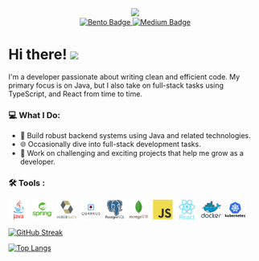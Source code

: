 <div id="header" align="center">
  <img src="https://media.giphy.com/media/6zZS7QsNsLougxLuPy/giphy.gif" width="100"/>
  <div id="badges" align="center">
  <a href="https://bento.me/landauleo">
  <img src="https://img.shields.io/badge/bento-white?logo=bento" alt="Bento Badge"/>
  </a>
  <a href="https://medium.com/@anyamytea">
  <img src="https://img.shields.io/badge/medium-black?logo=medium" alt="Medium Badge"/>
  </a>
  </div>
<!--   <h1>
    Hi there!
    <img src="https://media.giphy.com/media/v1.Y2lkPTc5MGI3NjExYmM2YzJkZTYwY2RjYTU1MzRlNTA3MzhmMGU5ZjY3Y2VmZjI2NGY5MCZlcD12MV91c2VyX2Zhdm9yaXRlcyZjdD1n/3ov9jDXQIo4FP1DRHa/giphy.gif" width="40px">
  </h1> -->
</div>

<h1>Hi there! <img src="https://media.giphy.com/media/v1.Y2lkPTc5MGI3NjExYmM2YzJkZTYwY2RjYTU1MzRlNTA3MzhmMGU5ZjY3Y2VmZjI2NGY5MCZlcD12MV91c2VyX2Zhdm9yaXRlcyZjdD1n/3ov9jDXQIo4FP1DRHa/giphy.gif" width="40px">
</h1>
I'm a developer passionate about writing clean and efficient code. My primary focus is on Java, but I also take on full-stack tasks using TypeScript, and React from time to time.  

### 💻 What I Do:
- 🚀 Build robust backend systems using Java and related technologies.  
- 🌐 Occasionally dive into full-stack development tasks.  
- 🎯 Work on challenging and exciting projects that help me grow as a developer.  

### :hammer_and_wrench: Tools :
<div>
  <img src="https://github.com/devicons/devicon/blob/master/icons/java/java-original-wordmark.svg" title="Java" alt="Java" width="40" height="40"/>&nbsp;
  <img src="https://github.com/devicons/devicon/blob/master/icons/spring/spring-original-wordmark.svg" title="Spring" alt="Spring" width="40" height="40"/>&nbsp;
  <img src="https://github.com/devicons/devicon/blob/master/icons/hibernate/hibernate-original-wordmark.svg" title="Hibernate" alt="Hibernate" width="40" height="40"/>&nbsp;
  <img src="https://github.com/devicons/devicon/blob/master/icons/quarkus/quarkus-original-wordmark.svg" title="Quarkus"  alt="Quarkus" width="40" height="40"/>&nbsp;
  <img src="https://github.com/devicons/devicon/blob/master/icons/postgresql/postgresql-original-wordmark.svg" title="PostgreSQL"  alt="PostgreSQL" width="40" height="40"/>&nbsp;
  <img src="https://github.com/devicons/devicon/blob/master/icons/mongodb/mongodb-original-wordmark.svg" title="MongoDB"  alt="MongoDB" width="40" height="40"/>&nbsp;
  <img src="https://github.com/devicons/devicon/blob/master/icons/javascript/javascript-original.svg" title="JavaScript" alt="JavaScript" width="40" height="40"/>&nbsp;
    <img src="https://github.com/devicons/devicon/blob/master/icons/react/react-original-wordmark.svg" title="React" alt="React" width="40" height="40"/>&nbsp;
  <img src="https://github.com/devicons/devicon/blob/master/icons/docker/docker-original-wordmark.svg" title="Docker"  alt="Docker" width="40" height="40"/>&nbsp;
  <img src="https://github.com/devicons/devicon/blob/master/icons/kubernetes/kubernetes-original-wordmark.svg" title="Kubernetes"  alt="Kubernetes" width="40" height="40"/>&nbsp;
</div>

[![GitHub Streak](http://github-readme-streak-stats.herokuapp.com?user=landauleo&theme=dark&background=000000)](https://git.io/streak-stats)

[![Top Langs](https://github-readme-stats.vercel.app/api/top-langs/?username=landauleo&layout=compact&theme=vision-friendly-dark)](https://github.com/anuraghazra/github-readme-stats)

